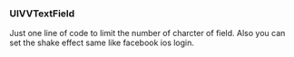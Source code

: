 ### UIVVTextField

Just one line of code to limit the number of charcter of field. Also you can set the shake effect same like facebook ios login.
